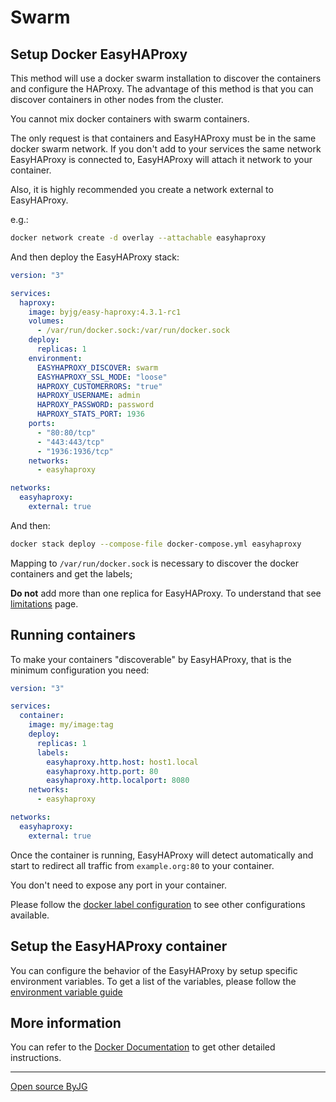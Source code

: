 # Swarm

## Setup Docker EasyHAProxy

This method will use a docker swarm installation to discover the containers and configure the HAProxy.
The advantage of this method is that you can discover containers in other nodes from the cluster.

You cannot mix docker containers with swarm containers.

The only request is that containers and EasyHAProxy must be in the same docker swarm network.
If you don't add to your services the same network EasyHAProxy is connected to, EasyHAProxy will attach it network to your container.

Also, it is highly recommended you create a network external to EasyHAProxy.

e.g.:

```bash
docker network create -d overlay --attachable easyhaproxy
```

And then deploy the EasyHAProxy stack:

```yaml
version: "3"

services:
  haproxy:
    image: byjg/easy-haproxy:4.3.1-rc1
    volumes:
      - /var/run/docker.sock:/var/run/docker.sock
    deploy:
      replicas: 1
    environment:
      EASYHAPROXY_DISCOVER: swarm
      EASYHAPROXY_SSL_MODE: "loose"
      HAPROXY_CUSTOMERRORS: "true"
      HAPROXY_USERNAME: admin
      HAPROXY_PASSWORD: password
      HAPROXY_STATS_PORT: 1936
    ports:
      - "80:80/tcp"
      - "443:443/tcp"
      - "1936:1936/tcp"
    networks:
      - easyhaproxy

networks:
  easyhaproxy:
    external: true
```

And then:

```bash
docker stack deploy --compose-file docker-compose.yml easyhaproxy
```

Mapping to `/var/run/docker.sock` is necessary to discover the docker containers and get the labels;

**Do not** add more than one replica for EasyHAProxy. To understand that see [limitations](limitations.md) page.

## Running containers

To make your containers "discoverable" by EasyHAProxy, that is the minimum configuration you need:

```yaml
version: "3"

services:
  container:
    image: my/image:tag
    deploy:
      replicas: 1
      labels:
        easyhaproxy.http.host: host1.local
        easyhaproxy.http.port: 80
        easyhaproxy.http.localport: 8080
    networks:
      - easyhaproxy

networks:
  easyhaproxy:
    external: true
```

Once the container is running, EasyHAProxy will detect automatically and start to redirect all traffic from `example.org:80` to your container.

You don't need to expose any port in your container.

Please follow the [docker label configuration](container-labels.md) to see other configurations available.

## Setup the EasyHAProxy container

You can configure the behavior of the EasyHAProxy by setup specific environment variables. To get a list of the variables, please follow the [environment variable guide](environment-variable.md)

## More information

You can refer to the [Docker Documentation](docker.md) to get other detailed instructions.

----
[Open source ByJG](http://opensource.byjg.com)
